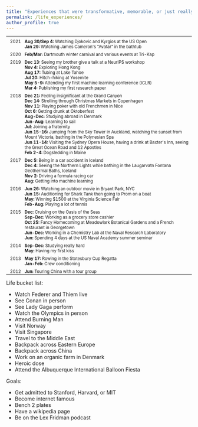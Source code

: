 ```yaml
---
title: "Experiences that were transformative, memorable, or just really, really fun"
permalink: /life_experiences/
author_profile: true
---
```


<html>
<style>
table, th, td {
  border:0px solid black;
  padding:0;
  border-collapse:collapse;
  font-size: 0.9em;
}
</style>

<body>
<table style="width:100%">
  <tr>
    <td style="width:40px; text-align:right; padding-right:10px; padding-top:7px">2021</td>
    <td style="padding-top:7px"><b>Aug 30/Sep 4:</b> Watching Djokovic and Kyrgios at the US Open</td>
  </tr>
  <tr>
    <td style="width:40px; text-align:right; padding-right:10px"></td>
    <td><b>Jan 29:</b> Watching James Cameron's "Avatar" in the bathtub</td>
  </tr>
  <tr>
    <td style="width:40px; text-align:right; padding-right:10px; padding-top:7px">2020</td>
    <td style="padding-top:7px"><b>Feb/Mar:</b> Dartmouth winter carnival and various events at Tri-Kap</td>
  </tr>
  <tr>
    <td style="width:40px; text-align:right; padding-right:10px; padding-top:7px">2019</td>
    <td style="padding-top:7px"><b>Dec 13:</b> Seeing my brother give a talk at a NeurIPS workshop</td>
  </tr>
  <tr>
    <td style="width:40px; text-align:right; padding-right:10px"></td>
    <td><b>Nov 4:</b> Exploring Hong Kong</td>
  </tr>
  <tr>
    <td style="width:40px; text-align:right; padding-right:10px"></td>
    <td><b>Aug 17:</b> Tubing at Lake Tahoe</td>
  </tr>
  <tr>
    <td style="width:40px; text-align:right; padding-right:10px"></td>
    <td><b>Jul 20:</b> Hitch-hiking at Yosemite</td>
  </tr>
  <tr>
    <td style="width:40px; text-align:right; padding-right:10px"></td>
    <td><b>May 5-9:</b> Attending my first machine learning conference (ICLR)</td>
  </tr>
  <tr>
    <td style="width:40px; text-align:right; padding-right:10px"></td>
    <td><b>Mar 4:</b> Publishing my first research paper</td>
  </tr>
  <tr>
    <td style="width:40px; text-align:right; padding-right:10px; padding-top:7px">2018</td>
    <td style="padding-top:7px"><b>Dec 21:</b> Feeling insignificant at the Grand Canyon</td>
  </tr>
  <tr>
    <td style="width:40px; text-align:right; padding-right:10px"></td>
    <td><b>Dec 14:</b> Strolling through Christmas Markets in Copenhagen</td>
  </tr>
  <tr>
    <td style="width:40px; text-align:right; padding-right:10px"></td>
    <td><b>Nov 11:</b> Playing poker with old Frenchmen in Nice</td>
  </tr>
  <tr>
    <td style="width:40px; text-align:right; padding-right:10px"></td>
    <td><b>Oct 6:</b> Getting drunk at Oktoberfest</td>
  </tr>
  <tr>
    <td style="width:40px; text-align:right; padding-right:10px"></td>
    <td><b>Aug-Dec:</b> Studying abroad in Denmark</td>
  </tr>
  <tr>
    <td style="width:40px; text-align:right; padding-right:10px"></td>
    <td><b>Jun-Aug:</b> Learning to sail</td>
  </tr>
  <tr>
    <td style="width:40px; text-align:right; padding-right:10px"></td>
    <td><b>Jul:</b> Joining a fraternity</td>
  </tr>
  <tr>
    <td style="width:40px; text-align:right; padding-right:10px"></td>
    <td><b>Jun 15-16:</b> Jumping from the Sky Tower in Auckland, watching the sunset from Mount Victoria, bathing in the Polynesian Spa</td>
  </tr>
  <tr>
    <td style="width:40px; text-align:right; padding-right:10px"></td>
    <td><b>Jun 11-14:</b> Visiting the Sydney Opera House, having a drink at Baxter's Inn, seeing the Great Ocean Road and 12 Apostles</td>
  </tr>
  <tr>
    <td style="width:40px; text-align:right; padding-right:10px"></td>
    <td><b>Feb 2-4:</b> Dogsledding in Maine</td>
  </tr>
  <tr>
    <td style="width:40px; text-align:right; padding-right:10px; padding-top:7px">2017</td>
    <td style="padding-top:7px"><b>Dec 5:</b> Being in a car accident in Iceland</td>
  </tr>
  <tr>
    <td style="width:40px; text-align:right; padding-right:10px"></td>
    <td><b>Dec 4:</b> Seeing the Northern Lights while bathing in the Laugarvatn Fontana Geothermal Baths, Iceland</td>
  </tr>
  <tr>
    <td style="width:40px; text-align:right; padding-right:10px"></td>
    <td><b>Nov 2:</b> Driving a formula racing car</td>
  </tr>
  <tr>
    <td style="width:40px; text-align:right; padding-right:10px"></td>
    <td><b>Aug:</b> Getting into machine learning</td>
  </tr>
  <tr>
    <td style="width:40px; text-align:right; padding-right:10px; padding-top:7px">2016</td>
    <td style="padding-top:7px"><b>Jun 26:</b> Watching an outdoor movie in Bryant Park, NYC</td>
  </tr>
  <tr>
    <td style="width:40px; text-align:right; padding-right:10px"></td>
    <td><b>Jun 15:</b> Auditioning for Shark Tank then going to Prom on a boat</td>
  </tr>
  <tr>
    <td style="width:40px; text-align:right; padding-right:10px"></td>
    <td><b>May:</b> Winning $1500 at the Virginia Science Fair</td>
  </tr>
  <tr>
    <td style="width:40px; text-align:right; padding-right:10px"></td>
    <td><b>Feb-Aug:</b> Playing a lot of tennis</td>
  </tr>
  <tr>
    <td style="width:40px; text-align:right; padding-right:10px; padding-top:7px">2015</td>
    <td style="padding-top:7px"><b>Dec:</b> Cruising on the Oasis of the Seas</td>
  </tr>
  <tr>
    <td style="width:40px; text-align:right; padding-right:10px"></td>
    <td><b>Sep-Dec:</b> Working as a grocery store cashier</td>
  </tr>
  <tr>
    <td style="width:40px; text-align:right; padding-right:10px"></td>
    <td><b>Oct 25:</b> Fancy Homecoming at Meadowlark Botanical Gardens and a French restaurant in Georgetown</td>
  </tr>
  <tr>
    <td style="width:40px; text-align:right; padding-right:10px"></td>
    <td><b>Jun-Dec:</b> Working in a Chemistry Lab at the Naval Research Laboratory</td>
  </tr>
  <tr>
    <td style="width:40px; text-align:right; padding-right:10px"></td>
    <td><b>Jun:</b> Spending 4 days at the US Naval Academy summer seminar</td>
  </tr>
  <tr>
    <td style="width:40px; text-align:right; padding-right:10px; padding-top:7px">2014</td>
    <td style="padding-top:7px"><b>Sep-Dec:</b> Studying really hard</td>
  </tr>
  <tr>
    <td style="width:40px; text-align:right; padding-right:10px"></td>
    <td><b>May:</b> Having my first kiss</td>
  </tr>
  <tr>
    <td style="width:40px; text-align:right; padding-right:10px; padding-top:7px">2013</td>
    <td style="padding-top:7px"><b>May 17:</b> Rowing in the Stotesbury Cup Regatta</td>
  </tr>
  <tr>
    <td style="width:40px; text-align:right; padding-right:10px"></td>
    <td><b>Jan-Feb:</b> Crew conditioning</td>
  </tr>
  <tr>
    <td style="width:40px; text-align:right; padding-right:10px; padding-top:7px">2012</td>
    <td style="padding-top:7px"><b>Jun:</b> Touring China with a tour group</td>
  </tr>
</table>

</body>
</html>

Life bucket list:
* Watch Federer and Thiem live
* See Conan in person
* See Lady Gaga perform
* Watch the Olympics in person
* Attend Burning Man
* Visit Norway
* Visit Singapore
* Travel to the Middle East
* Backpack across Eastern Europe
* Backpack across China
* Work on an organic farm in Denmark
* Heroic dose
* Attend the Albuquerque International Balloon Fiesta

Goals:
* Get admitted to Stanford, Harvard, or MIT
* Become internet famous
* Bench 2 plates
* Have a wikipedia page
* Be on the Lex Fridman podcast






